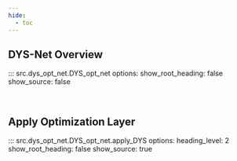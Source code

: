 ```yaml
---
hide:
  - toc
---
```


## DYS-Net Overview

::: src.dys_opt_net.DYS_opt_net
    options:
      show_root_heading: false
      show_source: false  

<br>

## Apply Optimization Layer    
::: src.dys_opt_net.DYS_opt_net.apply_DYS
    options:
      heading_level: 2
      show_root_heading: false
      show_source: true            

<br>
